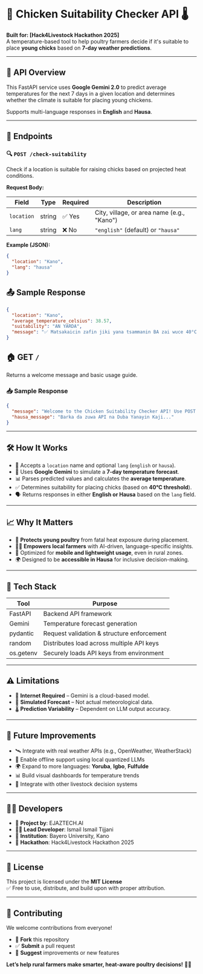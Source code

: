 # 🐥 Chicken Suitability Checker API 🌡️

**Built for: [Hack4Livestock Hackathon 2025]**  
A temperature-based tool to help poultry farmers decide if it's suitable to place **young chicks** based on **7-day weather predictions**.

---

## 🚀 API Overview

This FastAPI service uses **Google Gemini 2.0** to predict average temperatures for the next 7 days in a given location and determines whether the climate is suitable for placing young chickens.

Supports multi-language responses in **English** and **Hausa**.

---

## 📡 Endpoints

### 🔍 `POST /check-suitability`

Check if a location is suitable for raising chicks based on projected heat conditions.

**Request Body:**

| Field     | Type   | Required | Description                                  |
|-----------|--------|----------|----------------------------------------------|
| `location`| string | ✅ Yes   | City, village, or area name (e.g., "Kano")   |
| `lang`    | string | ❌ No    | `"english"` (default) or `"hausa"`           |

**Example (JSON):**

```json
{
  "location": "Kano",
  "lang": "hausa"
}
```

## 📤 Sample Response

```json
{
  "location": "Kano",
  "average_temperature_celsius": 38.57,
  "suitability": "AN YARDA",
  "message": "✅ Matsakaicin zafin jiki yana tsammanin BA zai wuce 40°C ba..."
}
```
## 🏠 GET `/`

Returns a welcome message and basic usage guide.

### 📥 Sample Response

```json
{
  "message": "Welcome to the Chicken Suitability Checker API! Use POST /check-suitability...",
  "hausa_message": "Barka da zuwa API na Duba Yanayin Kaji..."
}
```

---

## 🛠️ How It Works

- 📍 Accepts a `location` name and optional `lang` (`english` or `hausa`).
- 🔮 Uses **Google Gemini** to simulate a **7-day temperature forecast**.
- 📊 Parses predicted values and calculates the **average temperature**.
- ✅ Determines suitability for placing chicks (based on **40°C threshold**).
- 🗣️ Returns responses in either **English or Hausa** based on the `lang` field.

---

## 📈 Why It Matters

- 🐣 **Protects young poultry** from fatal heat exposure during placement.
- 🧑‍🌾 **Empowers local farmers** with AI-driven, language-specific insights.
- 📱 Optimized for **mobile and lightweight usage**, even in rural zones.
- 🌍 Designed to be **accessible in Hausa** for inclusive decision-making.

---

## 🧪 Tech Stack

| Tool       | Purpose                                      |
|------------|----------------------------------------------|
| FastAPI    | Backend API framework                        |
| Gemini     | Temperature forecast generation              |
| pydantic   | Request validation & structure enforcement   |
| random     | Distributes load across multiple API keys    |
| os.getenv  | Securely loads API keys from environment     |

---

## ⚠️ Limitations

- 🔌 **Internet Required** – Gemini is a cloud-based model.
- 🧪 **Simulated Forecast** – Not actual meteorological data.
- 🌡️ **Prediction Variability** – Dependent on LLM output accuracy.

---

## 🔮 Future Improvements

- 🛰️ Integrate with real weather APIs (e.g., OpenWeather, WeatherStack)
- 📴 Enable offline support using local quantized LLMs
- 🌍 Expand to more languages: **Yoruba**, **Igbo**, **Fulfulde**
- 📊 Build visual dashboards for temperature trends
- 🤖 Integrate with other livestock decision systems

---

## 👨‍💻 Developers

- 🧪 **Project by**: EJAZTECH.AI  
- 👨‍🔬 **Lead Developer**: Ismail Ismail Tijjani  
- 🏫 **Institution**: Bayero University, Kano  
- 🏁 **Hackathon**: Hack4Livestock Hackathon 2025

---

## 📜 License

This project is licensed under the **MIT License**  
✅ Free to use, distribute, and build upon with proper attribution.

---

## 🤝 Contributing

We welcome contributions from everyone!

- 🍴 **Fork** this repository  
- ✅ **Submit** a pull request  
- 💬 **Suggest** improvements or new features  

**Let’s help rural farmers make smarter, heat-aware poultry decisions!** 🐔🔥

